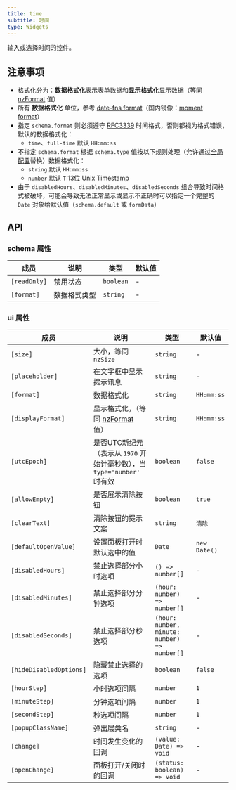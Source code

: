```yaml
---
title: time
subtitle: 时间
type: Widgets
---
```


输入或选择时间的控件。

## 注意事项

- 格式化分为：**数据格式化**表示表单数据和**显示格式化**显示数据（等同 [nzFormat](https://ng.ant.design/components/time-picker/zh#api) 值）
- 所有 **数据格式化** 单位，参考 [date-fns format](https://date-fns.org/v1.29.0/docs/format)（国内镜像：[moment format](http://momentjs.cn/docs/#/displaying/format/)）
- 指定 `schema.format` 则必须遵守 [RFC3339](https://tools.ietf.org/html/rfc3339#section-5.6) 时间格式，否则都视为格式错误，默认的数据格式化：
  - `time`、`full-time` 默认 `HH:mm:ss`
- 不指定 `schema.format` 根据 `schema.type` 值按以下规则处理（允许通过[全局配置](/docs/global-config)替换）数据格式化：
  - `string` 默认 `HH:mm:ss`
  - `number` 默认 `T` 13位 Unix Timestamp
- 由于 `disabledHours`、`disabledMinutes`、`disabledSeconds` 组合导致时间格式被破坏，可能会导致无法正常显示或显示不正确时可以指定一个完整的 `Date` 对象给默认值（`schema.default` 或 `formData`）

## API

### schema 属性

| 成员 | 说明 | 类型 | 默认值 |
|----|----|----|-----|
| `[readOnly]` | 禁用状态 | `boolean` | - |
| `[format]` | 数据格式类型 | `string` | - |

### ui 属性

| 成员 | 说明 | 类型 | 默认值 |
|----|----|----|-----|
| `[size]` | 大小，等同 `nzSize` | `string` | - |
| `[placeholder]` | 在文字框中显示提示讯息 | `string` | - |
| `[format]` | 数据格式化 | `string` | `HH:mm:ss` |
| `[displayFormat]` | 显示格式化，（等同 [nzFormat](https://ng.ant.design/components/time-picker/zh#api) 值） | `string` | `HH:mm:ss` |
| `[utcEpoch]` | 是否UTC新纪元（表示从 `1970` 开始计毫秒数），当 `type='number'` 时有效 | `boolean` | `false` |
| `[allowEmpty]` | 是否展示清除按钮 | `boolean` | `true` |
| `[clearText]` | 清除按钮的提示文案 | `string` | `清除` |
| `[defaultOpenValue]` | 设置面板打开时默认选中的值 | `Date` | `new Date()` |
| `[disabledHours]` | 禁止选择部分小时选项 | `() => number[]` | - |
| `[disabledMinutes]` | 禁止选择部分分钟选项 | `(hour: number) => number[]` | - |
| `[disabledSeconds]` | 禁止选择部分秒选项 | `(hour: number, minute: number) => number[]` | - |
| `[hideDisabledOptions]` | 隐藏禁止选择的选项 | `boolean` | `false` |
| `[hourStep]` | 小时选项间隔 | `number` | `1` |
| `[minuteStep]` | 分钟选项间隔 | `number` | `1` |
| `[secondStep]` | 秒选项间隔 | `number` | `1` |
| `[popupClassName]` | 弹出层类名 | `string` | - |
| `[change]` | 时间发生变化的回调 | `(value: Date) => void` | - |
| `[openChange]` | 面板打开/关闭时的回调 | `(status: boolean) => void` | - |
